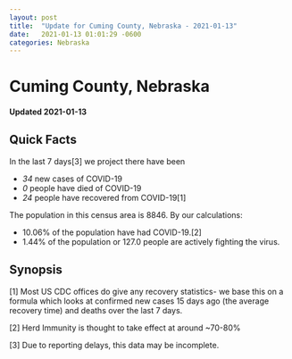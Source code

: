 ```yaml
---
layout: post
title:  "Update for Cuming County, Nebraska - 2021-01-13"
date:   2021-01-13 01:01:29 -0600
categories: Nebraska
---
```


# Cuming County, Nebraska
#### Updated 2021-01-13

## Quick Facts

In the last 7 days[3] we project there have been
- *34* new cases of COVID-19
- *0* people have died of COVID-19
- *24* people have recovered from COVID-19[1]

The population in this census area is 8846. By our calculations:
- 10.06% of the population have had COVID-19.[2]
- 1.44% of the population or 127.0 people are actively fighting the virus.

## Synopsis




[1] Most US CDC offices do give any recovery statistics- we base this on a formula which looks at confirmed new cases
15 days ago (the average recovery time) and deaths over the last 7 days.

[2] Herd Immunity is thought to take effect at around ~70-80%

[3] Due to reporting delays, this data may be incomplete.
 
    